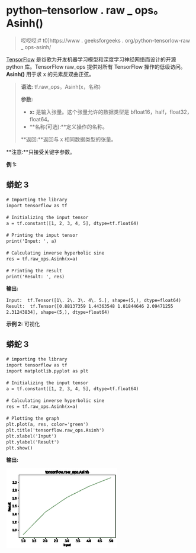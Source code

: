 # python–tensorlow . raw _ ops。Asinh()

> 哎哎哎:# t0]https://www . geeksforgeeks . org/python-tensorlow-raw _ ops-asinh/

[TensorFlow](https://www.geeksforgeeks.org/introduction-to-tensorflow/) 是谷歌为开发机器学习模型和深度学习神经网络而设计的开源 python 库。TensorFlow raw_ops 提供对所有 TensorFlow 操作的低级访问。 **Asinh()** 用于求 x 的元素反双曲正弦。

> **语法:** tf.raw_ops。Asinh(x，名称)
> 
> **参数:**
> 
> *   **x:** 是输入张量。这个张量允许的数据类型是 bfloat16，half，float32，float64。
> *   **名称(可选):**定义操作的名称。
>     
> 
> **返回:**返回与 x 相同数据类型的张量。

**注意:**只接受关键字参数。

**例 1:**

## 蟒蛇 3

```
# Importing the library
import tensorflow as tf

# Initializing the input tensor
a = tf.constant([1, 2, 3, 4, 5], dtype=tf.float64)

# Printing the input tensor
print('Input: ', a)

# Calculating inverse hyperbolic sine
res = tf.raw_ops.Asinh(x=a)

# Printing the result
print('Result: ', res)
```

**输出:**

```
Input:  tf.Tensor([1\. 2\. 3\. 4\. 5.], shape=(5,), dtype=float64)
Result:  tf.Tensor([0.88137359 1.44363548 1.81844646 2.09471255 2.31243834], shape=(5,), dtype=float64)

```

**示例 2:** 可视化

## 蟒蛇 3

```
# importing the library
import tensorflow as tf
import matplotlib.pyplot as plt

# Initializing the input tensor
a = tf.constant([1, 2, 3, 4, 5], dtype=tf.float64)

# Calculating inverse hyperbolic sine
res = tf.raw_ops.Asinh(x=a)

# Plotting the graph
plt.plot(a, res, color='green')
plt.title('tensorflow.raw_ops.Asinh')
plt.xlabel('Input')
plt.ylabel('Result')
plt.show()
```

**输出:**

![](img/df228acbc077cc046e215bfdc08ffc49.png)